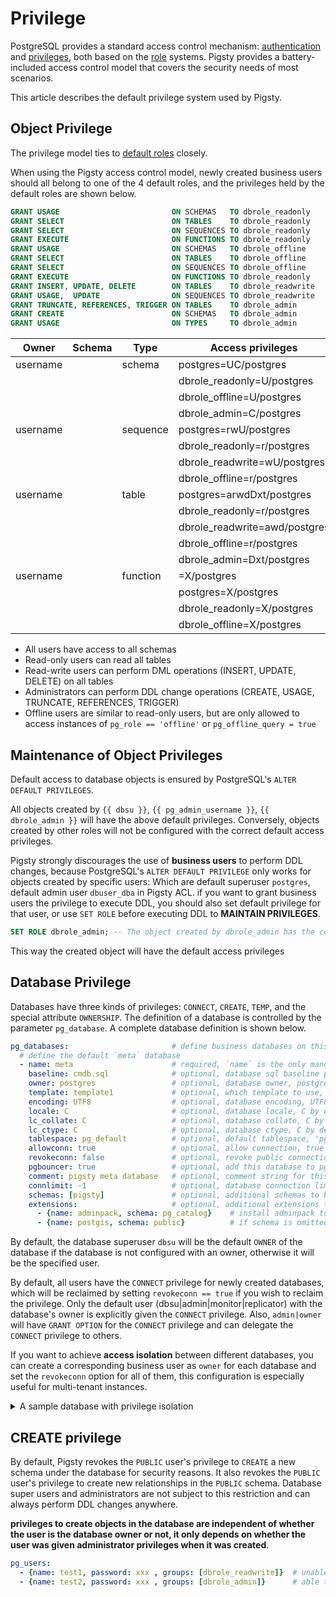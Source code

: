 # Privilege

PostgreSQL provides a standard access control mechanism: [authentication](c-auth.md) and [privileges](c-privilege.md),
both based on the [role](c-user.md) systems.
Pigsty provides a battery-included access control model that covers the security needs of most scenarios.

This article describes the default privilege system used by Pigsty.


## Object Privilege

The privilege model ties to [default roles](c-user.md#default-roles) closely. 

When using the Pigsty access control model,
newly created business users should all belong to one of the 4 default roles,
and the privileges held by the default roles are shown below.

```sql
GRANT USAGE                         ON SCHEMAS   TO dbrole_readonly
GRANT SELECT                        ON TABLES    TO dbrole_readonly
GRANT SELECT                        ON SEQUENCES TO dbrole_readonly
GRANT EXECUTE                       ON FUNCTIONS TO dbrole_readonly
GRANT USAGE                         ON SCHEMAS   TO dbrole_offline
GRANT SELECT                        ON TABLES    TO dbrole_offline
GRANT SELECT                        ON SEQUENCES TO dbrole_offline
GRANT EXECUTE                       ON FUNCTIONS TO dbrole_readonly
GRANT INSERT, UPDATE, DELETE        ON TABLES    TO dbrole_readwrite
GRANT USAGE,  UPDATE                ON SEQUENCES TO dbrole_readwrite
GRANT TRUNCATE, REFERENCES, TRIGGER ON TABLES    TO dbrole_admin
GRANT CREATE                        ON SCHEMAS   TO dbrole_admin
GRANT USAGE                         ON TYPES     TO dbrole_admin
```

| Owner    | Schema | Type     | Access privileges             |
| -------- | ------ | -------- | ----------------------------- |
| username |        | schema   | postgres=UC/postgres          |
|          |        |          | dbrole_readonly=U/postgres    |
|          |        |          | dbrole_offline=U/postgres     |
|          |        |          | dbrole_admin=C/postgres       |
| username |        | sequence | postgres=rwU/postgres         |
|          |        |          | dbrole_readonly=r/postgres    |
|          |        |          | dbrole_readwrite=wU/postgres  |
|          |        |          | dbrole_offline=r/postgres     |
| username |        | table    | postgres=arwdDxt/postgres     |
|          |        |          | dbrole_readonly=r/postgres    |
|          |        |          | dbrole_readwrite=awd/postgres |
|          |        |          | dbrole_offline=r/postgres     |
|          |        |          | dbrole_admin=Dxt/postgres     |
| username |        | function | =X/postgres                   |
|          |        |          | postgres=X/postgres           |
|          |        |          | dbrole_readonly=X/postgres    |
|          |        |          | dbrole_offline=X/postgres     |


* All users have access to all schemas
* Read-only users can read all tables
* Read-write users can perform DML operations (INSERT, UPDATE, DELETE) on all tables
* Administrators can perform DDL change operations (CREATE, USAGE, TRUNCATE, REFERENCES, TRIGGER)
* Offline users are similar to read-only users, but are only allowed to access instances of `pg_role == 'offline'` or `pg_offline_query = true`


## Maintenance of Object Privileges

Default access to database objects is ensured by PostgreSQL's `ALTER DEFAULT PRIVILEGES`.

All objects created by `{{ dbsu }}`, `{{ pg_admin_username }}`, `{{ dbrole_admin }}` will have the above default privileges.
Conversely, objects created by other roles will not be configured with the correct default access privileges.

Pigsty strongly discourages the use of **business users** to perform DDL changes,
because PostgreSQL's `ALTER DEFAULT PRIVILEGE` only works for objects created by specific users:
Which are default superuser `postgres`, default admin user `dbuser_dba` in Pigsty ACL.
if you want to grant business users the privilege to execute DDL,
you should also set default privilege for that user, or use `SET ROLE` before executing DDL to **MAINTAIN PRIVILEGES**.

```sql
SET ROLE dbrole_admin; -- The object created by dbrole_admin has the correct default privileges
```

This way the created object will have the default access privileges


## Database Privilege

Databases have three kinds of privileges: `CONNECT`, `CREATE`, `TEMP`, and the special attribute `OWNERSHIP`. The definition of a database is controlled by the parameter `pg_database`. A complete database definition is shown below.

```yaml
pg_databases:                       # define business databases on this cluster, array of database definition
  # define the default `meta` database
  - name: meta                      # required, `name` is the only mandatory field of a database definition
    baseline: cmdb.sql              # optional, database sql baseline path, (relative path among ansible search path, e.g files/)
    owner: postgres                 # optional, database owner, postgres by default
    template: template1             # optional, which template to use, template1 by default
    encoding: UTF8                  # optional, database encoding, UTF8 by default. (MUST same as template database)
    locale: C                       # optional, database locale, C by default.  (MUST same as template database)
    lc_collate: C                   # optional, database collate, C by default. (MUST same as template database)
    lc_ctype: C                     # optional, database ctype, C by default.   (MUST same as template database)
    tablespace: pg_default          # optional, default tablespace, 'pg_default' by default.
    allowconn: true                 # optional, allow connection, true by default. false will disable connect at all
    revokeconn: false               # optional, revoke public connection privilege. false by default. (leave connect with grant option to owner)
    pgbouncer: true                 # optional, add this database to pgbouncer database list? true by default
    comment: pigsty meta database   # optional, comment string for this database
    connlimit: -1                   # optional, database connection limit, default -1 disable limit
    schemas: [pigsty]               # optional, additional schemas to be created, array of schema names
    extensions:                     # optional, additional extensions to be installed: array of schema definition `{name,schema}`
      - {name: adminpack, schema: pg_catalog}    # install adminpack to pg_catalog and install postgis to public
      - {name: postgis, schema: public}          # if schema is omitted, extension will be installed according to search_path.

```

By default, the database superuser `dbsu` will be the default `OWNER` of the database if the database is not configured with an owner, otherwise it will be the specified user.

By default, all users have the `CONNECT` privilege for newly created databases, which will be reclaimed by setting `revokeconn == true` if you wish to reclaim the privilege. Only the default user (dbsu|admin|monitor|replicator) with the database's owner is explicitly given the `CONNECT` privilege. Also, `admin|owner` will have `GRANT OPTION` for the `CONNECT` privilege and can delegate the `CONNECT` privilege to others.

If you want to achieve **access isolation** between different databases, you can create a corresponding business user as `owner` for each database and set the `revokeconn` option for all of them, this configuration is especially useful for multi-tenant instances.

<details>
<summary>A sample database with privilege isolation</summary>

```yaml
#--------------------------------------------------------------#
# pg-infra (example database for cluster loading)
#--------------------------------------------------------------#
pg-infra:
  hosts:
    10.10.10.40: { pg_seq: 1, pg_role: primary }
    10.10.10.41: { pg_seq: 2, pg_role: replica , pg_offline_query: true }
  vars:
    pg_cluster: pg-infrastructure
    pg_version: 13
    vip_address: 10.10.10.4
    pgbouncer_poolmode: session
    pg_hba_rules_extra:
      - title: allow confluence jira gitlab eazybi direct access
        role: common
        rules:
          - host    confluence dbuser_confluence   10.0.0.0/8        md5
          - host    jira       dbuser_jira         10.0.0.0/8        md5
          - host    gitlab     dbuser_gitlab       10.0.0.0/8        md5

    pg_users:
      # infra prod user
      - { name: dbuser_hybridcloud, password: ssag-2xd, pgbouncer: true, roles: [ dbrole_readwrite ] }
      - { name: dbuser_confluence, password: mc2iohos , pgbouncer: true, roles: [ dbrole_admin ] }
      - { name: dbuser_gitlab, password: sdf23g22sfdd , pgbouncer: true, roles: [ dbrole_readwrite ] }
      - { name: dbuser_jira, password: sdpijfsfdsfdfs , pgbouncer: true, roles: [ dbrole_admin ] }
    pg_databases:
      # infra database
      - { name: hybridcloud , revokeconn: true, owner: dbuser_hybridcloud , parameters: { search_path: yay,public } , connlimit: 100 }
      - { name: confluence , revokeconn: true, owner: dbuser_confluence , connlimit: 100 }
      - { name: gitlab , revokeconn: true, owner: dbuser_gitlab, connlimit: 100 }
      - { name: jira , revokeconn: true, owner: dbuser_jira , connlimit: 100 }

```

</details>



## CREATE privilege

By default, Pigsty revokes the `PUBLIC` user's privilege to `CREATE` a new schema under the database for security reasons.
It also revokes the `PUBLIC` user's privilege to create new relationships in the `PUBLIC` schema.
Database super users and administrators are not subject to this restriction and can always perform DDL changes anywhere.

**privileges to create objects in the database are independent of whether the user is the database owner or not, it only depends on whether the user was given administrator privileges when it was created**.

```yaml
pg_users:
  - {name: test1, password: xxx , groups: [dbrole_readwrite]}  # unable to execute DDL
  - {name: test2, password: xxx , groups: [dbrole_admin]}      # able to execute DDL
```
